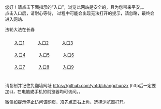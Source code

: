 您好！请点击下面指示的“入口”，浏览此网站是安全的，且为您带来平安。。 <br/>
点击入口后，请耐心等待， 过程中可能会出现无法打开的提示，请忽略，最终会进入网站. </br>

法轮大法在长春<br/>
<div style="padding:10px"><a style="margin:20px" target="_blank" href="https://d19r2hs6pj9afc.cloudfront.net/2Qpsp?ysbbz" id="ccLink1" rel="nofollow">入口1</a> <a target="_blank" style="margin:20px" href="https://d24vhdxcns4bsx.cloudfront.net/2Qpsp?fgmqtfwc" id="ccLink2" rel="nofollow">入口2</a> <a style="margin:20px" target="_blank" href="https://d3eiake9xo60i9.cloudfront.net/2Qpsp?pemnlxxn" id="ccLink3" rel="nofollow">入口3</a></div>

<div style="padding:10px" ><a style="margin:20px" target="_blank" href="https://d19r2hs6pj9afc.cloudfront.net/2Qpsp?ysbbz" id="ccLink4" rel="nofollow">入口4</a> <a style="margin:20px" href="https://d24vhdxcns4bsx.cloudfront.net/2Qpsp?fgmqtfwc" target="_blank" id="ccLink5" rel="nofollow">入口5</a> <a style="margin:20px" href="https://d3eiake9xo60i9.cloudfront.net/2Qpsp?pemnlxxn" target="_blank" id="ccLink6" rel="nofollow">入口6</a></div>

<div style="padding:10px"><a style="margin:20px" target="_blank" href="https://d19r2hs6pj9afc.cloudfront.net/2Qpsp?ysbbz" id="ccLink7" rel="nofollow">入口7</a> <a style="margin:20px" href="https://d24vhdxcns4bsx.cloudfront.net/2Qpsp?fgmqtfwc" target="_blank" id="ccLink8" rel="nofollow">入口8</a> <a style="margin:20px" target="_blank" href="https://d3eiake9xo60i9.cloudfront.net/2Qpsp?pemnlxxn" id="ccLink9" rel="nofollow">入口9</a></div>

<br/>



请复制并记住免翻墙网址 https://github.com/yntd/changchunzx (http后一定要加s)，在电脑或手机的浏览器均可访问。。<br/>

微信如提示停止访问该网页，须先点击右上角，选择浏览器打开。
